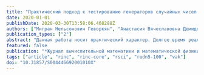 ```yaml
---
title: "Практический подход к тестированию генераторов случайных чисел систем компьютерной алгебры"
date: 2020-01-01
publishDate: 2020-03-30T13:58:06.468288Z
authors: ["Мигран Нельсонович Геворкян", "Анастасия Вячеславовна Демидова", "Анна Владиславовна Королькова", "Дмитрий Сергеевич Кулябов"]
publication_types: ["2"]
abstract: "Данная работа носит практический характер. Долгое время реализации генераторов последовательностей псевдослучайных чисел в стандартных библиотеках языков программирования и математических пакетов были плохо проработаны. Ситуация начала улучшаться сравнительно недавно. До сих пор большое количество библиотек и слабо поддерживаемых математических пакетов используют в своем составе старые алгоритмы генерации псевдослучайных чисел. Описываем четыре актуальных набора статистических тестов, которые можно применять для проверки генератора, который используется в той или иной программной системе. В работе предлагается использовать для исследования утилиты командной строки, что позволяет избежать низкоуровневого программирования на языках типа С или С++. Кроме того, рассматриваются только свободные системы с открытым программным кодом."
featured: false
publication: "*Журнал вычислительной математики и математической физики*"
tags: ["article", "rinc", "rinc-core", "rsci", "rudn5-100", "vak"]
doi: "10.31857/S004446692001010X"
---
```


